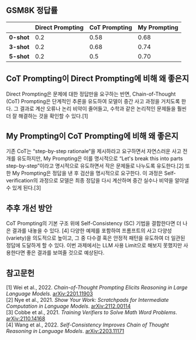 ## GSM8K 정답률

|                | Direct Prompting | CoT Prompting | My Prompting |
|----------------|------------------|----------------|---------------|
| **0-shot**     | 0.2              | 0.58           | 0.68          |
| **3-shot**     | 0.2              | 0.68           | 0.74          |
| **5-shot**     | 0.2              | 0.5            | 0.70           |


## CoT Prompting이 Direct Prompting에 비해 왜 좋은지
Direct Prompting은 문제에 대한 정답만을 요구하는 반면, Chain-of-Thought (CoT) Prompting은 단계적인 추론을 유도하여 모델이 중간 사고 과정을 거치도록 한다.
그 결과로 계산 오류나 논리 비약이 줄어들고, 수학과 같은 논리적인 문제들을 훨씬 더 잘 해결하는 것을 확인할 수 있다.[1]


## My Prompting이 CoT Prompting에 비해 왜 좋은지

기존 CoT는 “step-by-step rationale“을 제시하라고 요구하면서 자연스러운 사고 전개를 유도하지만,
My Prompting은 이를 명시적으로 “Let's break this into parts step-by-step”이라고 명시적으로 유도하면서 작은 문제들로 나누도록 유도한다.[2]
또한 My Prompting은 정답을 낸 후 검산을 명시적으로 요구한다. 이 과정은 Self-verification의 과정으로 모델은 최종 정답을 다시 계산하며 중간 실수나 비약을 알아낼 수 있게 된다.[3] 

## 추후 개선 방안

CoT Prompting의 기본 구조 위에 Self-Consistency (SC) 기법을 결합한다면 더 나은 결과를 내놓을 수 있다. [4] 다양한 예제를 포함하여 프롬프트의 사고 다양성(variety)을 의도적으로 높이고, 그 중 다수결 혹은 안정적 패턴을 유도하여 더 일관된 정답에 도달하게 할 수 있다. 이번 과제에서는 LLM 사용 Limit으로 해보지 못했지만 사용한다면 좋은 결과를 보여줄 것으로 예상된다.


## 참고문헌

[1] Wei et al., 2022. *Chain-of-Thought Prompting Elicits Reasoning in Large Language Models*. [arXiv:2201.11903](https://arxiv.org/abs/2201.11903)  
[2] Nye et al., 2021. *Show Your Work: Scratchpads for Intermediate Computation in Language Models*. [arXiv:2112.00114](https://arxiv.org/abs/2112.00114)  
[3] Cobbe et al., 2021. *Training Verifiers to Solve Math Word Problems*. [arXiv:2110.14168](https://arxiv.org/abs/2110.14168)  
[4] Wang et al., 2022. *Self-Consistency Improves Chain of Thought Reasoning in Language Models*. [arXiv:2203.11171](https://arxiv.org/abs/2203.11171)